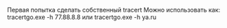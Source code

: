 Первая попытка сделать собственный tracert
Можно использовать как:
tracertgo.exe -h 77.88.8.8
или
tracertgo.exe -h ya.ru
